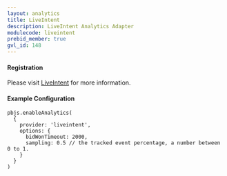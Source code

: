```yaml
---
layout: analytics
title: LiveIntent
description: LiveIntent Analytics Adapter
modulecode: liveintent
prebid_member: true
gvl_id: 148
---
```


#### Registration

Please visit [LiveIntent](https://www.liveintent.com/) for more information.

#### Example Configuration

```
pbjs.enableAnalytics(
  {
    provider: 'liveintent',
    options: {
      bidWonTimeout: 2000,
      sampling: 0.5 // the tracked event percentage, a number between 0 to 1.
    }
  }
)
```